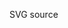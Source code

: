
SVG source
<!--! Font Awesome Pro 6.3.0 by @fontawesome - https://fontawesome.com License - https://fontawesome.com/license (Commercial License) Copyright 2023 Fonticons, Inc. -->